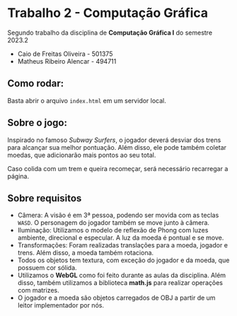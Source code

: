 # Trabalho 2 - Computação Gráfica

Segundo trabalho da disciplina de **Computação Gráfica I** do semestre 2023.2

- Caio de Freitas Oliveira - 501375
- Matheus Ribeiro Alencar - 494711

## Como rodar:
Basta abrir o arquivo `index.html` em um servidor local.

## Sobre o jogo:
Inspirado no famoso *Subway Surfers*, o jogador deverá desviar dos trens para alcançar sua melhor pontuação. Além disso, ele pode também coletar moedas, que adicionarão mais pontos ao seu total.

Caso colida com um trem e queira recomeçar, será necessário recarregar a página.

## Sobre requisitos
- Câmera: A visão é em 3ª pessoa, podendo ser movida com as teclas `WASD`. O personagem do jogador também se move junto à câmera.
- Iluminação: Utilizamos o modelo de reflexão de Phong com luzes ambiente, direcional e especular. A luz da moeda é pontual e se move.
- Transformações: Foram realizadas translações para a moeda, jogador e trens. Além disso, a moeda também rotaciona.
- Todos os objetos tem textura, com exceção do jogador e da moeda, que possuem cor sólida.
- Utilizamos o **WebGL** como foi feito durante as aulas da disciplina. Além disso, também utilizamos a biblioteca **math.js** para realizar operações com matrizes.
- O jogador e a moeda são objetos carregados de OBJ a partir de um leitor implementador por nós.